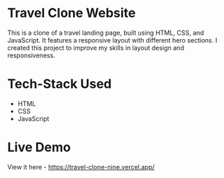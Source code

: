 # Travel Clone Website #
This is a clone of a travel landing page, built using HTML, CSS, and JavaScript. It features a responsive layout with different hero sections. I created this project to improve my skills in layout design and responsiveness.

# Tech-Stack Used #
- HTML
- CSS
- JavaScript

# Live Demo #
View it here - https://travel-clone-nine.vercel.app/
